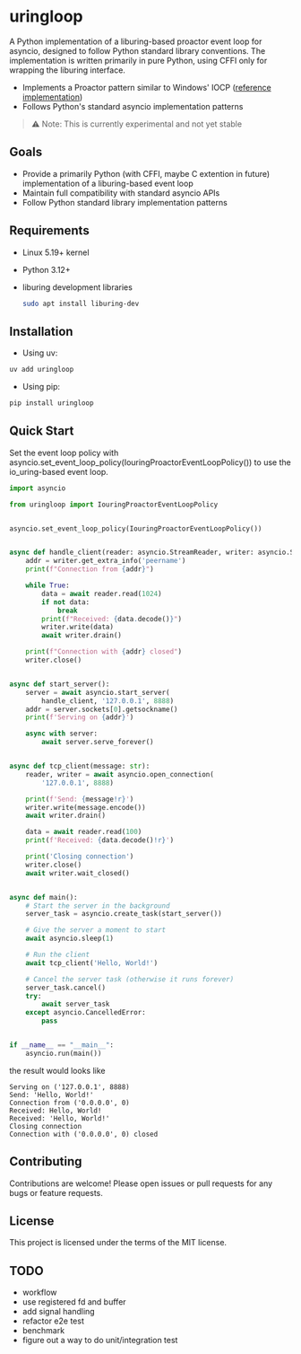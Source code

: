 # uringloop

A Python implementation of a liburing-based proactor event loop for asyncio, designed to follow Python standard library conventions. The implementation is written primarily in pure Python, using CFFI only for wrapping the liburing interface.

- Implements a Proactor pattern similar to Windows' IOCP ([reference implementation](https://github.com/python/cpython/blob/d16f455cd8cabbc1e7bd2369cdb8718c30ab8957/Lib/asyncio/windows_events.py#L417))
- Follows Python's standard asyncio implementation patterns

> ⚠️ Note: This is currently experimental and not yet stable

## Goals

- Provide a primarily Python (with CFFI, maybe C extention in future) implementation of a liburing-based event loop
- Maintain full compatibility with standard asyncio APIs
- Follow Python standard library implementation patterns

## Requirements

- Linux 5.19+ kernel

- Python 3.12+

- liburing development libraries

  ```bash
  sudo apt install liburing-dev
  ```

## Installation

- Using uv:

```bash
uv add uringloop
```

- Using pip:

```bash
pip install uringloop
```

## Quick Start

Set the event loop policy with asyncio.set_event_loop_policy(IouringProactorEventLoopPolicy()) to use the io_uring-based event loop.

```python
import asyncio

from uringloop import IouringProactorEventLoopPolicy


asyncio.set_event_loop_policy(IouringProactorEventLoopPolicy())


async def handle_client(reader: asyncio.StreamReader, writer: asyncio.StreamWriter):
    addr = writer.get_extra_info('peername')
    print(f"Connection from {addr}")

    while True:
        data = await reader.read(1024)
        if not data:
            break
        print(f"Received: {data.decode()}")
        writer.write(data)
        await writer.drain()

    print(f"Connection with {addr} closed")
    writer.close()


async def start_server():
    server = await asyncio.start_server(
        handle_client, '127.0.0.1', 8888)
    addr = server.sockets[0].getsockname()
    print(f'Serving on {addr}')

    async with server:
        await server.serve_forever()


async def tcp_client(message: str):
    reader, writer = await asyncio.open_connection(
        '127.0.0.1', 8888)

    print(f'Send: {message!r}')
    writer.write(message.encode())
    await writer.drain()

    data = await reader.read(100)
    print(f'Received: {data.decode()!r}')

    print('Closing connection')
    writer.close()
    await writer.wait_closed()


async def main():
    # Start the server in the background
    server_task = asyncio.create_task(start_server())

    # Give the server a moment to start
    await asyncio.sleep(1)

    # Run the client
    await tcp_client('Hello, World!')

    # Cancel the server task (otherwise it runs forever)
    server_task.cancel()
    try:
        await server_task
    except asyncio.CancelledError:
        pass


if __name__ == "__main__":
    asyncio.run(main())

```

the result would looks like

```console
Serving on ('127.0.0.1', 8888)
Send: 'Hello, World!'
Connection from ('0.0.0.0', 0)
Received: Hello, World!
Received: 'Hello, World!'
Closing connection
Connection with ('0.0.0.0', 0) closed
```

## Contributing

Contributions are welcome! Please open issues or pull requests for any bugs or feature requests.

## License

This project is licensed under the terms of the MIT license.

## TODO

- workflow
- use registered fd and buffer
- add signal handling
- refactor e2e test
- benchmark
- figure out a way to do unit/integration test
